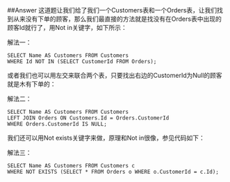##Answer
这道题让我们给了我们一个Customers表和一个Orders表，让我们找到从来没有下单的顾客，那么我们最直接的方法就是找没有在Orders表中出现的顾客Id就行了，用Not in关键字，如下所示：

解法一：

<pre><code>SELECT Name AS Customers FROM Customers 
WHERE Id NOT IN (SELECT CustomerId FROM Orders);
</code></pre>

或者我们也可以用左交来联合两个表，只要找出右边的CustomerId为Null的顾客就是木有下单的：

解法二：
<pre><code>SELECT Name AS Customers FROM Customers
LEFT JOIN Orders ON Customers.Id = Orders.CustomerId
WHERE Orders.CustomerId IS NULL;
</code></pre>


我们还可以用Not exists关键字来做，原理和Not in很像，参见代码如下：

解法三：
<pre><code>SELECT Name AS Customers FROM Customers c
WHERE NOT EXISTS (SELECT * FROM Orders o WHERE o.CustomerId = c.Id);
</code></pre>
